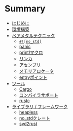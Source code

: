 # Summary

- [はじめに](./01-introduction/introduction.md)
- [環境構築](./02-setup/setup.md)
- [ベアメタルテクニック](./03-bare-metal/bare-metal.md)
  - [`#![no_std]`](./03-bare-metal/no_std.md)
  - [panic](./03-bare-metal/panic.md)
  - [print!マクロ](./03-bare-metal/print.md)
  - [リンカ](./03-bare-metal/linker.md)
  - [アセンブリ](./03-bare-metal/assembly.md)
  - [メモリアロケータ](./03-bare-metal/allocator.md)
  - [entryポイント](./03-bare-metal/entry.md)
- [ツール](./04-tools/tools.md)
  - [Cargo](./04-tools/cargo.md)
  - [コンパイラサポート](./04-tools/compiler.md)
  - [rustc](./04-tools/rustc.md)
- [ライブラリ / フレームワーク](./05-library/library.md)
  - [heapless](./05-library/heapless.md)
  - [no_stdクレート](./05-library/no_std_crates.md)
  - [svd2rust](./05-library/svd2rust.md)
<!--
  - [RTFM]
  - [Tock]
  - [testing]
- [プログラミングテクニック](./06-programming-techniques)
  - [型状態プログラミング]
  - [ゼロコスト抽象化]
  - [シングルトン]
  - [アトリビュート]
  - [unsafe]
- [組込みLinux]
  - [Yocto]
- [FFI]
  - [Rust -> C]
  - [C -> Rust]
  - [ケーススタディ Zephyr]
- [ドキュメント]
  - [参考文献]
  - [mdbook]
 -->